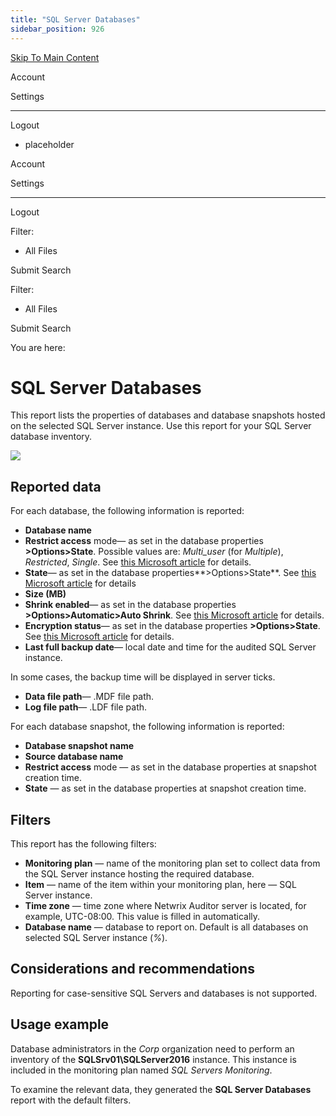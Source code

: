 ```yaml
---
title: "SQL Server Databases"
sidebar_position: 926
---
```


[Skip To Main Content](#)

Account

Settings

---

Logout

* placeholder

Account

Settings

---

Logout

Filter: 

* All Files

Submit Search

Filter: 

* All Files

Submit Search

You are here:

# SQL Server Databases

This report lists the properties of databases and database snapshots hosted on the selected SQL Server instance. Use this report for your SQL Server database inventory.

[![](../static/img/Auditor/Images/Auditor/Report/SQLServer/SQLServerDatabases_thumb_0_0.png)](../../../../../Resources/Images/Auditor/Report/SQLServer/SQLServerDatabases.png)

## Reported data

For each database, the following information is reported:

* **Database name**
* **Restrict access** mode— as set in the database properties **\>Options\>State**. Possible values are: *Multi_user* (for *Multiple*), *Restricted*, *Single*. See [this Microsoft article](`https://docs.microsoft.com/en-us/sql/relational-databases/databases/database-properties-options-page?view=sql-server-ver15`) for details.
* **State**— as set in the database properties**\>Options\>State**. See [this Microsoft article](`https://docs.microsoft.com/en-us/sql/relational-databases/databases/database-states?view=sql-server-ver15`) for details
* **Size (MB)**
* **Shrink enabled**— as set in the database properties **\>Options\>Automatic\>Auto Shrink**. See [this Microsoft article](`https://docs.microsoft.com/en-us/sql/relational-databases/databases/database-properties-options-page?view=sql-server-ver15`) for details.
* **Encryption status**— as set in the database properties **\>Options\>State**. See [this Microsoft article](`https://docs.microsoft.com/en-us/sql/relational-databases/databases/database-properties-options-page?view=sql-server-ver15#state`) for details.
* **Last full backup date**— local date and time for the audited SQL Server instance.

In some cases, the backup time will be displayed in server ticks.

* **Data file path**— .MDF file path.
* **Log file path**— .LDF file path.

For each database snapshot, the following information is reported:

* **Database snapshot name**
* **Source database name**
* **Restrict access** mode — as set in the database properties at snapshot creation time.
* **State** — as set in the database properties at snapshot creation time.

## Filters

This report has the following filters:

* **Monitoring plan** — name of the monitoring plan set to collect data from the SQL Server instance hosting the required database.
* **Item** — name of the item within your monitoring plan, here — SQL Server instance.
* **Time zone** — time zone where Netwrix Auditor server is located, for example, UTC-08:00. This value is filled in automatically.
* **Database name** — database to report on. Default is all databases on selected SQL Server instance (*%*).

## Considerations and recommendations

Reporting for case-sensitive SQL Servers and databases is not supported.

## Usage example

Database administrators in the *Corp* organization need to perform an inventory of the **SQLSrv01\SQLServer2016** instance. This instance is included in the monitoring plan named *SQL Servers Monitoring*.

To examine the relevant data, they generated the **SQL Server Databases** report with the default filters.